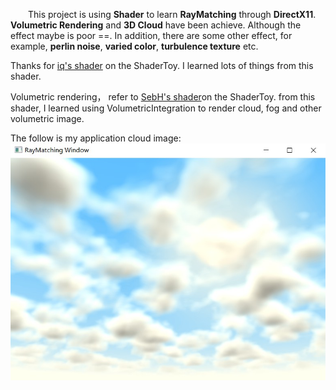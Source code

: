 &emsp;&emsp;This project is using **Shader** to learn **RayMatching** through **DirectX11**. **Volumetric Rendering** and **3D Cloud** have been achieve. Although the effect maybe is poor ==. In addition, there are some other effect, for example, **perlin noise**, **varied color**, **turbulence texture** etc.

Thanks for [iq's shader](https://www.shadertoy.com/view/XslGRr) on the ShaderToy. I learned lots of things from this shader.

Volumetric rendering， refer to [SebH's shader](https://www.shadertoy.com/view/XlBSRz)on the ShaderToy. from this shader, I learned using VolumetricIntegration to render cloud, fog and other volumetric image.

The follow is my application cloud image:
![cloud_image](cloud_image.jpg)
